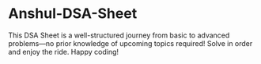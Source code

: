 # Anshul-DSA-Sheet
This DSA Sheet is a well-structured journey from basic to advanced problems—no prior knowledge of upcoming topics required! Solve in order and enjoy the ride. Happy coding!

